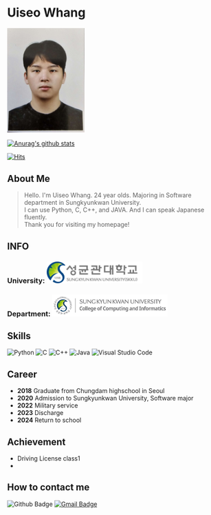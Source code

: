 # Uiseo Whang
<img src = "./img/me.jpg" width = 180>

[![Anurag's github stats](https://github-readme-stats.vercel.app/api?username=isowhang)](https://github.com/anuraghazra/github-readme-stats)

[![Hits](https://hits.seeyoufarm.com/api/count/incr/badge.svg?url=https%3A%2F%2Fgithub.com%2Fsean429&count_bg=%23CFFFAB&title_bg=%23A2F0FF&icon=&icon_color=%23E7E7E7&title=hits&edge_flat=false)](https://hits.seeyoufarm.com)

## __About Me__ 

>Hello. I'm Uiseo Whang. 24 year olds. Majoring in Software department in Sungkyunkwan University. <br>I can use Python, C, C++, and JAVA. And I can speak Japanese fluently. <br>Thank you for visiting my homepage!

## __INFO__ 
###  __University__: [<img src = "./img/skku.logo.png" height = 50>](https://www.skku.edu/skku/index.do)
###  __Department__: [<img src = "./img/skku_soft_eng_banner.png" height = 50>](https://cse.skku.edu/cse/index.do)

## __Skills__
![Python](https://img.shields.io/badge/python-3670A0?style=flat-square&logo=python&logoColor=ffdd54)
![C](https://img.shields.io/badge/C-blue?style=flat-square&logo=c)
![C++](https://img.shields.io/badge/C%2B%2B-blue?style=flat-square&logo=c%2B%2B)
![Java](https://img.shields.io/badge/Java-%23ED8B00.svg?style=flat-square&logo=java&logoColor=white)
![Visual Studio Code](https://img.shields.io/badge/Visual%20Studio%20Code-0078d7.svg?style=flat-square&logo=visual-studio-code&logoColor=white)

## __Career__
+ __2018__ Graduate from Chungdam highschool in Seoul
+ __2020__ Admission to Sungkyunkwan University, Software major
+ __2022__ Military service
+ __2023__ Discharge
+ __2024__ Return to school

## __Achievement__
+ Driving License class1
+ 

## __How to contact me__
![Github Badge](https://img.shields.io/badge/github-black?style=flat-square&logo=github&link=github.com%2Fisowhang)
[![Gmail Badge](https://img.shields.io/badge/Gmail-d14836?style=flat-square&logo=Gmail&logoColor=white&link=mailto:isowhang@g.skku.edu)](mailto:isowhang@g.skku.edu)
